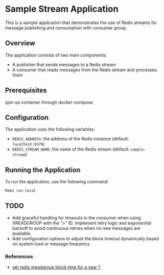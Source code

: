 # Sample Stream Application

This is a sample application that demonstrates the use of Redis streams for message publishing and consumption with consumer group.

## Overview

The application consists of two main components:

- A publisher that sends messages to a Redis stream
- A consumer that reads messages from the Redis stream and processes them

## Prerequisites

spin up container through docker-compose

## Configuration

The application uses the following variables:

- `REDIS_ADDRESS`: the address of the Redis instance (default: `localhost:6379`)
- `REDIS_STREAM_NAME`: the name of the Redis stream (default: `sample-stream`)

## Running the Application

To run the application, use the following command:

```bash
Make run-local
```

## TODO

- Add graceful handling for timeouts in the consumer when using XREADGROUP with the ">" ID. Implement retry logic and exponential backoff to avoid continuous retries when no new messages are available.
- Add configuration options to adjust the block timeout dynamically based on system load or message frequency

### References

- [set redis xreadgroup block time for a year ?](https://stackoverflow.com/questions/63673564/redis-xreadgroup-stream-with-block-for-a-year-stupid)
